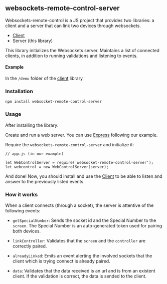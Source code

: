 ## websockets-remote-control-server

Websockets-remote-control is a JS project that provides two libraries: a client and a
server that can link two devices through websockets.

- [Client](https://github.com/Cambalab/websocket-remote-control-client)
- Server (this library)

This library initializes the Websockets server. Maintains a list of connected clients, in addition to running validations and listening to events. 

#### Example

In the `/demo` folder of the [client](https://github.com/Cambalab/websocket-remote-control-client) library

### Installation

`npm install websocket-remote-control-server`

### Usage

After installing the library:

Create and run a web server. You can use [Express](https://expressjs.com) following our 
example.

Require the `websockets-remote-control-server` and initialize it:

```
// app.js (in our example)

let WebControlServer = require('websocket-remote-control-server');
let webcontrol = new WebControlServer(server);
```
And done! Now, you should install and use the [Client](https://github.com/Cambalab/websocket-remote-control-client) to be able to listen and answer to the previously listed events.

### How it works

When a client connects (through a socket), the server is attentive of the following events:

- `getSpecialNumber`: Sends the socket id and the Special Number to the `screen`. The Special Number is an auto-generated token used for pairing both devices.

- `linkController`: Validates that the `screen` and the `controller` are correctly paired. 

- `alreadyLinked`: Emits an event alerting the involved sockets that the client which is trying connect is already paired.

- `data`: Validates that the data received is an url and is from an existent client. If the validation is correct, the data is sended to the client.
